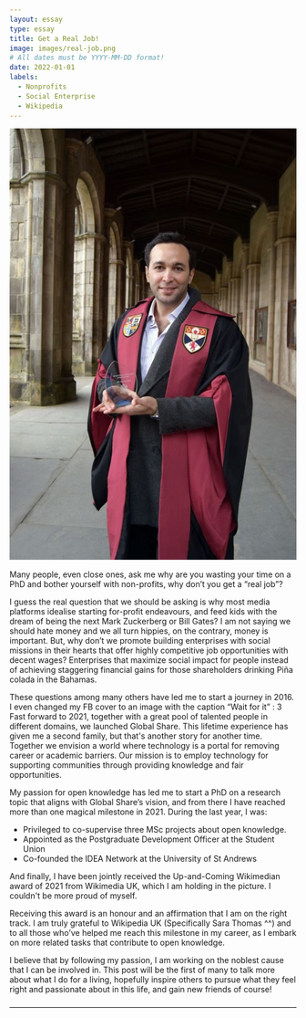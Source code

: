 ```yaml
---
layout: essay
type: essay
title: Get a Real Job!
image: images/real-job.png
# All dates must be YYYY-MM-DD format!
date: 2022-01-01
labels:
  - Nonprofits
  - Social Enterprise
  - Wikipedia
---
```


<img class="ui medium right floated rounded image" src="../images/real-job.jpg">

Many people, even close ones, ask me why are you wasting your time on a PhD and bother yourself with non-profits, why don’t you get a “real job”? 

I guess the real question that we should be asking is why most media platforms idealise starting for-profit endeavours, and feed kids with the dream of being the next Mark Zuckerberg or Bill Gates? I am not saying we should hate money and we all turn hippies, on the contrary, money is important. But, why don’t we promote building enterprises with social missions in their hearts that offer highly competitive job opportunities with decent wages? Enterprises that maximize social impact for people instead of achieving staggering financial gains for those shareholders drinking Piña colada in the Bahamas. 

These questions among many others have led me to start a journey in 2016. I even changed my FB cover to an image with the caption “Wait for it” : 3 Fast forward to 2021, together with a great pool of talented people in different domains, we launched Global Share. This lifetime experience has given me a second family, but that's another story for another time. Together we envision a world where technology is a portal for removing career or academic barriers. Our mission is to employ technology for supporting communities through providing knowledge and fair opportunities. 

My passion for open knowledge has led me to start a PhD on a research topic that aligns with Global Share’s vision, and from there I have reached more than one magical milestone in 2021. During the last year, I was:

- Privileged to co-supervise three MSc projects about open knowledge.
- Appointed as the Postgraduate Development Officer at the Student Union
- Co-founded the IDEA Network at the University of St Andrews 

And finally,  I have been jointly received the Up-and-Coming Wikimedian award of 2021 from Wikimedia UK, which I am holding in the picture. I couldn't be more proud of myself.

Receiving this award is an honour and an affirmation that I am on the right track. I am truly grateful to Wikipedia UK (Specifically Sara Thomas ^^) and to all those who’ve helped me reach this milestone in my career, as I embark on more related tasks that contribute to open knowledge.

I believe that by following my passion, I am working on the noblest cause that I can be involved in. This post will be the first of many to talk more about what I do for a living, hopefully inspire others to pursue what they feel right and passionate about in this life, and gain new friends of course!

――――――――――――――――――――――――――――――――――――

